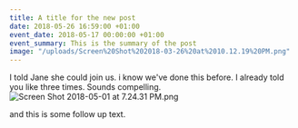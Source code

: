 ```yaml
---
title: A title for the new post
date: 2018-05-26 16:59:00 +01:00
event_date: 2018-05-17 00:00:00 +01:00
event_summary: This is the summary of the post
image: "/uploads/Screen%20Shot%202018-03-26%20at%2010.12.19%20PM.png"
---
```


I told Jane she could join us. i know we've done this before. I already told you like three times. Sounds compelling.![Screen Shot 2018-05-01 at 7.24.31 PM.png](/uploads/Screen%20Shot%202018-05-01%20at%207.24.31%20PM.png)

and this is some follow up text.